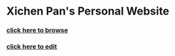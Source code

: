 # Xichen Pan's Personal Website
### [click here to browse](https://xichenpan.cn/)
### [click here to edit](https://github.com/Flash-321/Flash-321.github.io/edit/master/docs/index.md)

